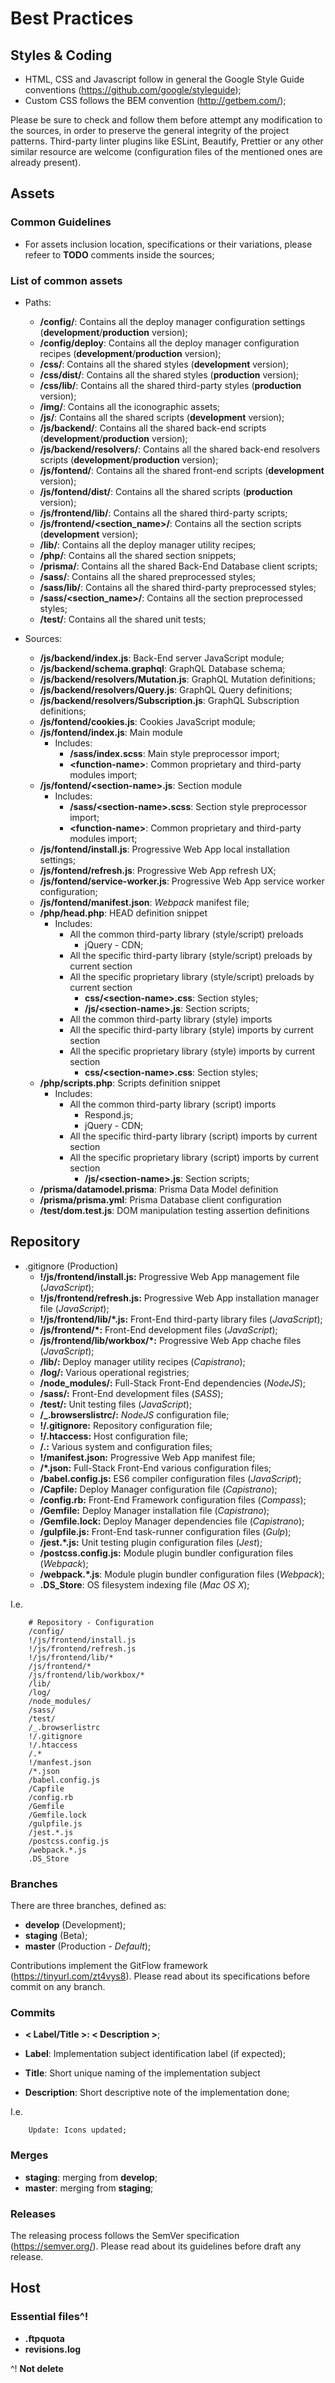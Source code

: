 # Best Practices

## Styles & Coding

- HTML, CSS and Javascript follow in general the Google Style Guide conventions (https://github.com/google/styleguide);
- Custom CSS follows the BEM convention (http://getbem.com/);

Please be sure to check and follow them before attempt any modification to the sources, in order to preserve the general integrity of the project patterns.
Third-party linter plugins like ESLint, Beautify, Prettier or any other similar resource are welcome (configuration files of the mentioned ones are already present).


## Assets

### Common Guidelines

- For assets inclusion location, specifications or their variations, please refeer to __TODO__ comments inside the sources;


### List of common assets

- Paths:
    * __/config/__: Contains all the deploy manager configuration settings (__development__/__production__ version);
    * __/config/deploy__: Contains all the deploy manager configuration recipes (__development__/__production__ version);
    * __/css/__: Contains all the shared styles (__development__ version);
    * __/css/dist/__: Contains all the shared styles (__production__ version);
    * __/css/lib/__: Contains all the shared third-party styles (__production__ version);
    * __/img/__: Contains all the iconographic assets;
    * __/js/__: Contains all the shared scripts (__development__ version);
    * __/js/backend/__: Contains all the shared back-end scripts (__development__/__production__ version);
    * __/js/backend/resolvers/__: Contains all the shared back-end resolvers scripts (__development__/__production__ version);
    * __/js/fontend/__: Contains all the shared front-end scripts (__development__ version);
    * __/js/fontend/dist/__: Contains all the shared scripts (__production__ version);
    * __/js/frontend/lib/__: Contains all the shared third-party scripts;
    * __/js/frontend/\<section_name\>/__: Contains all the section scripts (__development__ version);
    * __/lib/__: Contains all the deploy manager utility recipes;
    * __/php/__: Contains all the shared section snippets;
    * __/prisma/__: Contains all the shared Back-End Database client scripts;
    * __/sass/__: Contains all the shared preprocessed styles;
    * __/sass/lib/__: Contains all the shared third-party preprocessed styles;
    * __/sass/\<section_name\>/__: Contains all the section preprocessed styles;
    * __/test/__: Contains all the shared unit tests;

- Sources:
    * __/js/backend/index.js__: Back-End server JavaScript module;
    * __/js/backend/schema.graphql__: GraphQL Database schema;
    * __/js/backend/resolvers/Mutation.js__: GraphQL Mutation definitions;
    * __/js/backend/resolvers/Query.js__: GraphQL Query definitions;
    * __/js/backend/resolvers/Subscription.js__: GraphQL Subscription definitions;
    * __/js/fontend/cookies.js__: Cookies JavaScript module;
    * __/js/fontend/index.js__: Main module
        - Includes:
            - __/sass/index.scss__: Main style preprocessor import;
            - __\<function-name\>__: Common proprietary and third-party modules import;
    * __/js/fontend/<section-name\>.js__: Section module
        - Includes:
            - __/sass/<section-name\>.scss__: Section style preprocessor import;
            - __\<function-name\>__: Common proprietary and third-party modules import;
    * __/js/fontend/install.js__: Progressive Web App local installation settings;
    * __/js/fontend/refresh.js__: Progressive Web App refresh UX;
    * __/js/fontend/service-worker.js__: Progressive Web App service worker configuration;
    * __/js/fontend/manifest.json__: _Webpack_ manifest file;
    * __/php/head.php__: HEAD definition snippet
        - Includes:
            - All the common third-party library (style/script) preloads
                - jQuery - CDN;
            - All the specific third-party library (style/script) preloads by current section
            - All the specific proprietary library (style/script) preloads by current section
                - __css/\<section-name\>.css__: Section styles;
                - __/js/\<section-name\>.js__: Section scripts;
            - All the common third-party library (style) imports
            - All the specific third-party library (style) imports by current section
            - All the specific proprietary library (style) imports by current section
                - __css/\<section-name\>.css__: Section styles;
    * __/php/scripts.php__: Scripts definition snippet
        - Includes:
            - All the common third-party library (script) imports
                - Respond.js;
                - jQuery - CDN;
            - All the specific third-party library (script) imports by current section
            - All the specific proprietary library (script) imports by current section
                - __/js/\<section-name\>.js__: Section scripts;
    * __/prisma/datamodel.prisma__: Prisma Data Model definition
    * __/prisma/prisma.yml__: Prisma Database client configuration
    * __/test/dom.test.js__: DOM manipulation testing assertion definitions


## Repository

- .gitignore (Production)
    * __!/js/frontend/install.js:__ Progressive Web App management file (_JavaScript_);
    * __!/js/frontend/refresh.js:__ Progressive Web App installation manager file (_JavaScript_);
    * __!/js/frontend/lib/*.js:__ Front-End third-party library files (_JavaScript_);
    * __/js/frontend/*:__ Front-End development files (_JavaScript_);
    * __/js/frontend/lib/workbox/*:__ Progressive Web App chache files (_JavaScript_);
	* __/lib/:__ Deploy manager utility recipes (_Capistrano_);
    * __/log/:__ Various operational registries;
    * __/node_modules/:__ Full-Stack Front-End dependencies (_NodeJS_);
    * __/sass/:__ Front-End development files (_SASS_);
    * __/test/:__ Unit testing files (_JavaScript_);
    * __/\_.browserslistrc/:__ _NodeJS_ configuration file;
    * __!/.gitignore:__ Repository configuration file;
    * __!/.htaccess:__ Host configuration file;
    * __/.:__ Various system and configuration files;
    * __!/manifest.json:__ Progressive Web App manifest file;
    * __/*.json:__ Full-Stack Front-End various configuration files;
    * __/babel.config.js:__ ES6 compiler configuration files (_JavaScript_);
    * __/Capfile:__ Deploy Manager configuration file (_Capistrano_);
    * __/config.rb:__ Front-End Framework configuration files (_Compass_);
    * __/Gemfile:__  Deploy Manager installation file (_Capistrano_);
    * __/Gemfile.lock:__ Deploy Manager dependencies file (_Capistrano_);
	* __/gulpfile.js:__ Front-End task-runner configuration files (_Gulp_);
    * __/jest.*.js:__ Unit testing plugin configuration files (_Jest_);
    * __/postcss.config.js:__ Module plugin bundler configuration files (_Webpack_);
	* __/webpack.*.js__: Module plugin bundler configuration files (_Webpack_);
    * __.DS_Store__: OS filesystem indexing file (_Mac OS X_);


I.e.

```
    # Repository - Configuration
    /config/
    !/js/frontend/install.js
    !/js/frontend/refresh.js
    !/js/frontend/lib/*
    /js/frontend/*
    /js/frontend/lib/workbox/*
    /lib/
    /log/
    /node_modules/
    /sass/
    /test/
    /_.browserlistrc
    !/.gitignore
    !/.htaccess
    /.*
    !/manfest.json
    /*.json
    /babel.config.js
    /Capfile
    /config.rb
    /Gemfile
    /Gemfile.lock
    /gulpfile.js
    /jest.*.js
    /postcss.config.js
    /webpack.*.js
    .DS_Store
```


### Branches

There are three branches, defined as:

- __develop__ (Development);
- __staging__ (Beta);
- __master__ (Production - _Default_);

Contributions implement the GitFlow framework (https://tinyurl.com/zt4vys8).
Please read about its specifications before commit on any branch.

### Commits

- __< Label/Title >: < Description >__;

- __Label__: Implementation subject identification label (if expected);
- __Title__: Short unique naming of the implementation subject
- __Description__: Short descriptive note of the implementation done;

I.e.

```
	Update: Icons updated;
```


### Merges

- __staging__: merging from __develop__;
- __master__: merging from __staging__;


### Releases

The releasing process follows the SemVer specification (https://semver.org/).
Please read about its guidelines before draft any release.


## Host

### Essential files^!

- __.ftpquota__
- __revisions.log__

^! __Not delete__
